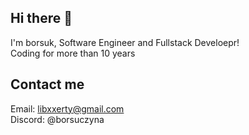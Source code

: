 ## Hi there 👋 
I'm borsuk, Software Engineer and Fullstack Develoepr!<br>Coding for more than 10 years

 ## Contact me
 Email: libxxerty@gmail.com<br>
 Discord: @borsuczyna
